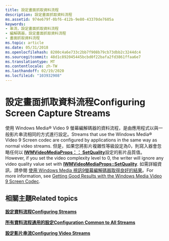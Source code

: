 ```yaml
---
title: 設定畫面抓取資料流程
description: 設定畫面抓取資料流程
ms.assetid: 974e679f-0bf6-412b-9e80-43370de7605a
keywords:
- 串流，設定畫面抓取資料流程
- 編解碼器，設定畫面抓取資料流程
- 畫面抓取資料流程
ms.topic: article
ms.date: 05/31/2018
ms.openlocfilehash: 8200c4a6e733c2bb7f908b79cb73dbb2c3244dc4
ms.sourcegitcommit: 48d1c892045445bcbd0f22bafa2fd3861ffaa6e7
ms.translationtype: MT
ms.contentlocale: zh-TW
ms.lasthandoff: 02/19/2020
ms.locfileid: "103932908"
---
```

# <a name="configuring-screen-capture-streams"></a><span data-ttu-id="3ec9b-106">設定畫面抓取資料流程</span><span class="sxs-lookup"><span data-stu-id="3ec9b-106">Configuring Screen Capture Streams</span></span>

<span data-ttu-id="3ec9b-107">使用 Windows Media® Video 9 螢幕編解碼器的資料流程，是由應用程式以與一般影片串流相同的方式進行設定。</span><span class="sxs-lookup"><span data-stu-id="3ec9b-107">Streams that use the Windows Media® Video 9 Screen codec are configured by applications in the same way as normal video streams.</span></span> <span data-ttu-id="3ec9b-108">但是，如果您將影片複雜性等級設定為0，則寫入器會忽略任何以 [**IWMVideoMediaProps：： SetQuality**](/previous-versions/windows/desktop/api/Wmsdkidl/nf-wmsdkidl-iwmvideomediaprops-setquality)設定的影片品質值。</span><span class="sxs-lookup"><span data-stu-id="3ec9b-108">However, if you set the video complexity level to 0, the writer will ignore any video quality value set with [**IWMVideoMediaProps::SetQuality**](/previous-versions/windows/desktop/api/Wmsdkidl/nf-wmsdkidl-iwmvideomediaprops-setquality).</span></span> <span data-ttu-id="3ec9b-109">如需詳細資訊，請參閱 [使用 Windows Media 視訊9螢幕編解碼器取得良好的結果](getting-good-results-with-the-windows-media-video-9-screen-codec.md)。</span><span class="sxs-lookup"><span data-stu-id="3ec9b-109">For more information, see [Getting Good Results with the Windows Media Video 9 Screen Codec](getting-good-results-with-the-windows-media-video-9-screen-codec.md).</span></span>

## <a name="related-topics"></a><span data-ttu-id="3ec9b-110">相關主題</span><span class="sxs-lookup"><span data-stu-id="3ec9b-110">Related topics</span></span>

<dl> <dt>

[<span data-ttu-id="3ec9b-111">**設定資料流程**</span><span class="sxs-lookup"><span data-stu-id="3ec9b-111">**Configuring Streams**</span></span>](configuring-streams.md)
</dt> <dt>

[<span data-ttu-id="3ec9b-112">**所有資料流程通用的設定**</span><span class="sxs-lookup"><span data-stu-id="3ec9b-112">**Configuration Common to All Streams**</span></span>](configuration-common-to-all-streams.md)
</dt> <dt>

[<span data-ttu-id="3ec9b-113">**設定影片串流**</span><span class="sxs-lookup"><span data-stu-id="3ec9b-113">**Configuring Video Streams**</span></span>](configuring-video-streams.md)
</dt> </dl>

 

 




